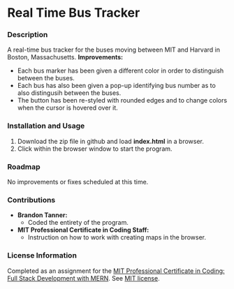 # Real Time Bus Tracker

### Description

A real-time bus tracker for the buses moving between MIT and Harvard in Boston, Massachusetts.
**Improvements:** 
- Each bus marker has been given a different color in order to distinguish between the buses.
- Each bus has also been given a pop-up identifying bus number as to also distingusih between the buses.
- The button has been re-styled with rounded edges and to change colors when the cursor is hovered over it.

### Installation and Usage

1. Download the zip file in github and load **index.html** in a browser.
2. Click within the browser window to start the program. 

### Roadmap

No improvements or fixes scheduled at this time.

### Contributions

- **Brandon Tanner:** 
    - Coded the entirety of the program.
- **MIT Professional Certificate in Coding Staff:** 
    - Instruction on how to work with creating maps in the browser.

### License Information
Completed as an assignment for the [MIT Professional Certificate in Coding: Full Stack Development with MERN](https://executive-ed.xpro.mit.edu/professional-certificate-coding?utm_source=Google&utm_medium=c&utm_term=mit%20coding&utm_location=1027726&utm_campaign=B-365D_US_GG_SE_PCC_Brand&utm_content=MIT-Coding___School_Duration&gclid=Cj0KCQiAweaNBhDEARIsAJ5hwbe5iGViYiDsRYlBGKAHHLbH-GiiJ16dKOBbV7tvosiu9UTfbS7tAygaAkW1EALw_wcB).
See [MIT license](https://github.com/brandontanner/Real-Time-Bus-Tracker/blob/main/LICENSE).
